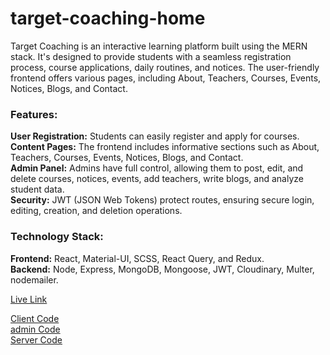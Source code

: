 ﻿# target-coaching-home
Target Coaching is an interactive learning platform built using the
MERN stack. It's designed to
provide students with a seamless registration process, course
applications, daily routines, and notices. The user-friendly frontend
offers various pages, including About, Teachers, Courses, Events,
Notices, Blogs, and Contact.

<h3>Features:</h3>
<b>User Registration:</b> Students can easily register and apply for courses.
<br/>
<b>Content Pages:</b> The frontend includes informative sections such as About,
Teachers, Courses, Events, Notices, Blogs, and Contact.
<br/>
<b>Admin Panel:</b> Admins have full control, allowing them to post, edit, and
delete courses, notices, events, add teachers, write blogs, and analyze
student data.
<br/>
<b>Security:</b> JWT (JSON Web Tokens) protect routes, ensuring secure login,
editing, creation, and deletion operations.

<h3>Technology Stack:</h3>
<b>Frontend:</b> React, Material-UI, SCSS, React Query, and Redux.
<br/>
<b>Backend:</b> Node, Express, MongoDB, Mongoose, JWT, Cloudinary, Multer, nodemailer.

<br/>

[Live Link](https://targetcoachinghome.vercel.app/)

[Client Code](https://github.com/hamim2114/target-coaching-home)
<br/>
[admin Code](https://github.com/hamim2114/target-coaching-admin)
<br/>
[Server Code](https://github.com/hamim2114/target-coaching-server)

